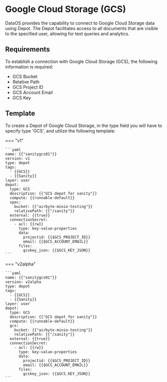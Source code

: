 # Google Cloud Storage (GCS)

DataOS provides the capability to connect to Google Cloud Storage data using Depot. The Depot facilitates access to all documents that are visible to the specified user, allowing for text queries and analytics.

## Requirements

To establish a connection with Google Cloud Storage (GCS), the following information is required:

- GCS Bucket
- Relative Path
- GCS Project ID
- GCS Account Email
- GCS Key

## Template

To create a Depot of Google Cloud Storage, in the type field you will have to specify type 'GCS', and utilize the following template:

=== "v1"

    ```yaml
    name: {{"sanitygcs01"}}
    version: v1
    type: depot
    tags:
      - {{GCS}}
      - {{Sanity}}
    layer: user
    depot:
      type: GCS
      description: {{"GCS depot for sanity"}}
      compute: {{runnable-default}}
      spec:
        bucket: {{"airbyte-minio-testing"}}
        relativePath: {{"/sanity"}}
      external: {{true}}
      connectionSecret:
        - acl: {{rw}}
          type: key-value-properties
          data:
            projectid: {{$GCS_PROJECT_ID}}
            email: {{$GCS_ACCOUNT_EMAIL}}
          files:
            gcskey_json: {{$GCS_KEY_JSON}}
    ```
=== "v2alpha"

    ```yaml
    name: {{"sanitygcs01"}}
    version: v2alpha
    type: depot
    tags:
      - {{GCS}}
      - {{Sanity}}
    layer: user
    depot:
      type: GCS
      description: {{"GCS depot for sanity"}}
      compute: {{runnable-default}}
      gcs:
        bucket: {{"airbyte-minio-testing"}}
        relativePath: {{"/sanity"}}
      external: {{true}}
      connectionSecret:
        - acl: {{rw}}
          type: key-value-properties
          data:
            projectid: {{$GCS_PROJECT_ID}}
            email: {{$GCS_ACCOUNT_EMAIL}}
          files:
            gcskey_json: {{$GCS_KEY_JSON}}
    ```